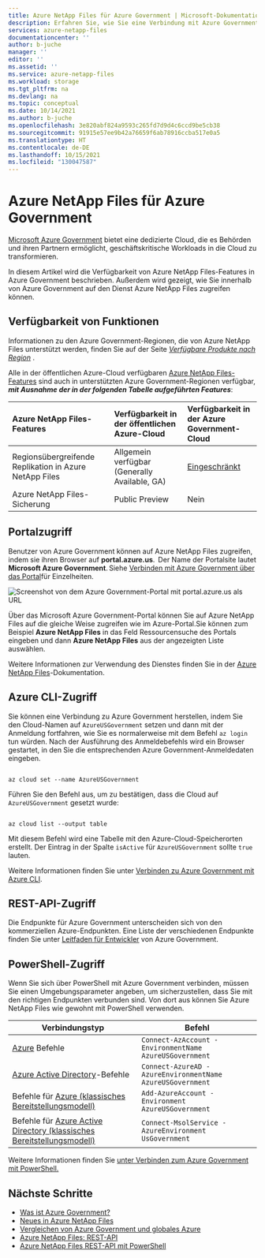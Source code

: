 ```yaml
---
title: Azure NetApp Files für Azure Government | Microsoft-Dokumentation
description: Erfahren Sie, wie Sie eine Verbindung mit Azure Government herstellen, um Azure NetApp Files und Azure NetApp Files-Features in Azure Government zu verwenden.
services: azure-netapp-files
documentationcenter: ''
author: b-juche
manager: ''
editor: ''
ms.assetid: ''
ms.service: azure-netapp-files
ms.workload: storage
ms.tgt_pltfrm: na
ms.devlang: na
ms.topic: conceptual
ms.date: 10/14/2021
ms.author: b-juche
ms.openlocfilehash: 3e820abf824a9593c265fd7d9d4c6ccd9be5cb38
ms.sourcegitcommit: 91915e57ee9b42a76659f6ab78916ccba517e0a5
ms.translationtype: HT
ms.contentlocale: de-DE
ms.lasthandoff: 10/15/2021
ms.locfileid: "130047587"
---
```

# <a name="azure-netapp-files-for-azure-government"></a>Azure NetApp Files für Azure Government 

[Microsoft Azure Government](../azure-government/documentation-government-welcome.md) bietet eine dedizierte Cloud, die es Behörden und ihren Partnern ermöglicht, geschäftskritische Workloads in die Cloud zu transformieren.  

In diesem Artikel wird die Verfügbarkeit von Azure NetApp Files-Features in Azure Government beschrieben. Außerdem wird gezeigt, wie Sie innerhalb von Azure Government auf den Dienst Azure NetApp Files zugreifen können.

## <a name="feature-availability"></a>Verfügbarkeit von Funktionen

Informationen zu den Azure Government-Regionen, die von Azure NetApp Files unterstützt werden, finden Sie auf der Seite *[Verfügbare Produkte nach Region](https://azure.microsoft.com/global-infrastructure/services/?products=netapp&regions=usgov-non-regional,us-dod-central,us-dod-east,usgov-arizona,usgov-texas,usgov-virginia)* .  

Alle in der öffentlichen Azure-Cloud verfügbaren [Azure NetApp Files-Features](whats-new.md) sind auch in unterstützten Azure Government-Regionen verfügbar, ***mit Ausnahme der in der folgenden Tabelle aufgeführten Features***: 

| Azure NetApp Files-Features | Verfügbarkeit in der öffentlichen Azure-Cloud |  Verfügbarkeit in der Azure Government-Cloud |
|:--- |:--- |:--- |
| Regionsübergreifende Replikation in Azure NetApp Files | Allgemein verfügbar (Generally Available, GA) | [Eingeschränkt](cross-region-replication-introduction.md#supported-region-pairs) |
| Azure NetApp Files-Sicherung | Public Preview | Nein |

## <a name="portal-access"></a>Portalzugriff

Benutzer von Azure Government können auf Azure NetApp Files zugreifen, indem sie ihren Browser auf **portal.azure.us**.  Der Name der Portalsite lautet **Microsoft Azure Government**. Siehe [Verbinden mit Azure Government über das Portal](../azure-government/documentation-government-get-started-connect-with-portal.md)für Einzelheiten.   

![Screenshot von dem Azure Government-Portal mit portal.azure.us als URL](../media/azure-netapp-files/azure-government.jpg)

Über das Microsoft Azure Government-Portal können Sie auf Azure NetApp Files auf die gleiche Weise zugreifen wie im Azure-Portal.Sie können zum Beispiel **Azure NetApp Files** in das Feld Ressourcensuche des Portals eingeben und dann **Azure NetApp Files** aus der angezeigten Liste auswählen.  

Weitere Informationen zur Verwendung des Dienstes finden Sie in der [Azure NetApp Files](/azure/azure-netapp-files/)-Dokumentation.

## <a name="azure-cli-access"></a>Azure CLI-Zugriff

Sie können eine Verbindung zu Azure Government herstellen, indem Sie den Cloud-Namen auf `AzureUSGovernment` setzen und dann mit der Anmeldung fortfahren, wie Sie es normalerweise mit dem Befehl `az login` tun würden. Nach der Ausführung des Anmeldebefehls wird ein Browser gestartet, in den Sie die entsprechenden Azure Government-Anmeldedaten eingeben.  

```azurecli 

az cloud set --name AzureUSGovernment 

``` 

Führen Sie den Befehl aus, um zu bestätigen, dass die Cloud auf `AzureUSGovernment` gesetzt wurde: 

```azurecli 

az cloud list --output table 

``` 

Mit diesem Befehl wird eine Tabelle mit den Azure-Cloud-Speicherorten erstellt. Der Eintrag in der Spalte `isActive` für `AzureUSGovernment` sollte `true` lauten.  

Weitere Informationen finden Sie unter [Verbinden zu Azure Government mit Azure CLI](../azure-government/documentation-government-get-started-connect-with-cli.md).

## <a name="rest-api-access"></a>REST-API-Zugriff

Die Endpunkte für Azure Government unterscheiden sich von den kommerziellen Azure-Endpunkten. Eine Liste der verschiedenen Endpunkte finden Sie unter [Leitfaden für Entwickler](../azure-government/compare-azure-government-global-azure.md#guidance-for-developers) von Azure Government.

## <a name="powershell-access"></a>PowerShell-Zugriff

Wenn Sie sich über PowerShell mit Azure Government verbinden, müssen Sie einen Umgebungsparameter angeben, um sicherzustellen, dass Sie mit den richtigen Endpunkten verbunden sind. Von dort aus können Sie Azure NetApp Files wie gewohnt mit PowerShell verwenden. 

| Verbindungstyp | Befehl | 
| --- | --- | 
| [Azure](/powershell/module/az.accounts/Connect-AzAccount) Befehle |`Connect-AzAccount -EnvironmentName AzureUSGovernment` | 
| [Azure Active Directory](/powershell/module/azuread/connect-azuread)-Befehle |`Connect-AzureAD -AzureEnvironmentName AzureUSGovernment` | 
| Befehle für [Azure (klassisches Bereitstellungsmodell)](/powershell/module/servicemanagement/azure.service/add-azureaccount) |`Add-AzureAccount -Environment AzureUSGovernment` | 
| Befehle für [Azure Active Directory (klassisches Bereitstellungsmodell)](/previous-versions/azure/jj151815(v=azure.100)) |`Connect-MsolService -AzureEnvironment UsGovernment` | 

Weitere Informationen finden Sie [unter Verbinden zum Azure Government mit PowerShell.](../azure-government/documentation-government-get-started-connect-with-ps.md)

## <a name="next-steps"></a>Nächste Schritte
* [Was ist Azure Government?](../azure-government/documentation-government-welcome.md)
* [Neues in Azure NetApp Files](whats-new.md)
* [Vergleichen von Azure Government und globales Azure](../azure-government/compare-azure-government-global-azure.md)
* [Azure NetApp Files: REST-API](azure-netapp-files-develop-with-rest-api.md)
* [Azure NetApp Files REST-API mit PowerShell](develop-rest-api-powershell.md)
